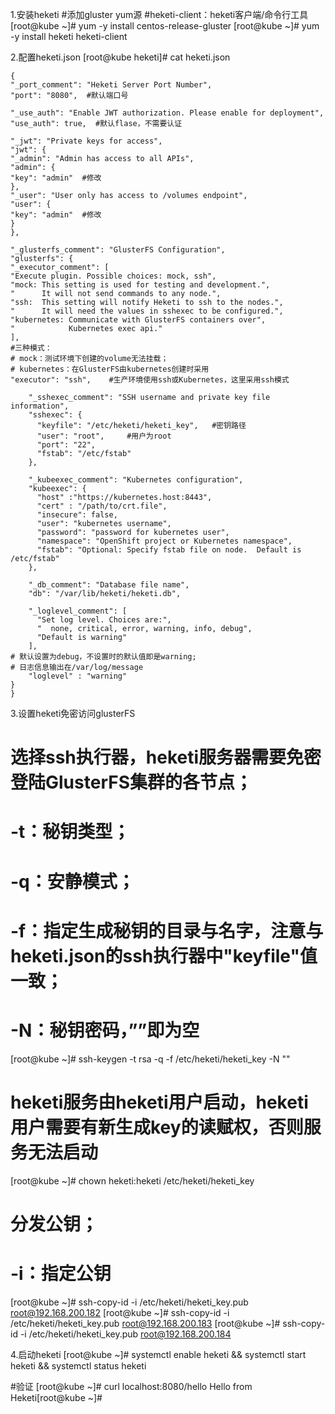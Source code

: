 1.安装heketi
#添加gluster yum源
#heketi-client：heketi客户端/命令行工具
[root@kube ~]#  yum -y install centos-release-gluster
[root@kube ~]#  yum -y install heketi heketi-client

2.配置heketi.json
[root@kube heketi]# cat heketi.json
```
{
"_port_comment": "Heketi Server Port Number",
"port": "8080",  #默认端口号

"_use_auth": "Enable JWT authorization. Please enable for deployment",
"use_auth": true,  #默认flase，不需要认证

"_jwt": "Private keys for access",
"jwt": {
"_admin": "Admin has access to all APIs",
"admin": {
"key": "admin"  #修改
},
"_user": "User only has access to /volumes endpoint",
"user": {
"key": "admin"  #修改
}
},

"_glusterfs_comment": "GlusterFS Configuration",
"glusterfs": {
"_executor_comment": [
"Execute plugin. Possible choices: mock, ssh",
"mock: This setting is used for testing and development.",
"      It will not send commands to any node.",
"ssh:  This setting will notify Heketi to ssh to the nodes.",
"      It will need the values in sshexec to be configured.",
"kubernetes: Communicate with GlusterFS containers over",
"            Kubernetes exec api."
],
#三种模式：
# mock：测试环境下创建的volume无法挂载；
# kubernetes：在GlusterFS由kubernetes创建时采用
"executor": "ssh",    #生产环境使用ssh或Kubernetes，这里采用ssh模式

    "_sshexec_comment": "SSH username and private key file information",
    "sshexec": {
      "keyfile": "/etc/heketi/heketi_key",   #密钥路径
      "user": "root",     #用户为root
      "port": "22",      
      "fstab": "/etc/fstab"
    },

    "_kubeexec_comment": "Kubernetes configuration",
    "kubeexec": {
      "host" :"https://kubernetes.host:8443",
      "cert" : "/path/to/crt.file",
      "insecure": false,
      "user": "kubernetes username",
      "password": "password for kubernetes user",
      "namespace": "OpenShift project or Kubernetes namespace",
      "fstab": "Optional: Specify fstab file on node.  Default is /etc/fstab"
    },

    "_db_comment": "Database file name",
    "db": "/var/lib/heketi/heketi.db",

    "_loglevel_comment": [
      "Set log level. Choices are:",
      "  none, critical, error, warning, info, debug",
      "Default is warning"
    ],
# 默认设置为debug，不设置时的默认值即是warning;
# 日志信息输出在/var/log/message
    "loglevel" : "warning"
}
}
```

3.设置heketi免密访问glusterFS
# 选择ssh执行器，heketi服务器需要免密登陆GlusterFS集群的各节点；
# -t：秘钥类型；
# -q：安静模式；
# -f：指定生成秘钥的目录与名字，注意与heketi.json的ssh执行器中"keyfile"值一致；
# -N：秘钥密码，””即为空
[root@kube ~]# ssh-keygen -t rsa -q -f /etc/heketi/heketi_key -N ""

# heketi服务由heketi用户启动，heketi用户需要有新生成key的读赋权，否则服务无法启动
[root@kube ~]# chown heketi:heketi /etc/heketi/heketi_key

# 分发公钥；
# -i：指定公钥
[root@kube ~]# ssh-copy-id -i /etc/heketi/heketi_key.pub root@192.168.200.182
[root@kube ~]# ssh-copy-id -i /etc/heketi/heketi_key.pub root@192.168.200.183
[root@kube ~]# ssh-copy-id -i /etc/heketi/heketi_key.pub root@192.168.200.184

4.启动heketi
[root@kube ~]#  systemctl enable heketi && systemctl start heketi && systemctl status heketi

#验证
[root@kube ~]# curl localhost:8080/hello
Hello from Heketi[root@kube ~]# 
